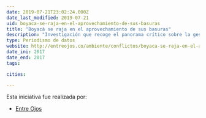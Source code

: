 ```yaml
---
date: 2019-07-21T23:02:24.000Z
date_last_modified: 2019-07-21
uid: boyaca-se-raja-en-el-aprovechamiento-de-sus-basuras
title: "Boyacá se raja en el aprovechamiento de sus basuras"
description: "Investigación que recoge el panorama crítico sobre la gestión de residuos sólidos que ha causado estragos en el departamento de Boyacá, Colombia."
type: Periodismo de datos
website: http://entreojos.co/ambiente/conflictos/boyaca-se-raja-en-el-aprovechamiento-de-sus-basuras
date_ini: 2017
date_end: 2017
tags:

cities: 

---
```


Esta iniciativa fue realizada por:

- [Entre Ojos](/organizaciones/entre-ojos)
